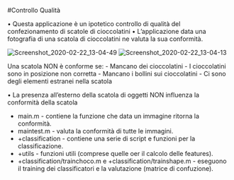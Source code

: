 #Controllo Qualità

• Questa applicazione è un ipotetico controllo di qualità del
  confezionamento di scatole di cioccolatini
• L’applicazione data una fotografia di una scatola di cioccolatini ne valuta la sua
  conformità.
  
  ![Screenshot_2020-02-22_13-04-49](/uploads/94ce6b23dc99a40d15e11ae82d759f7f/Screenshot_2020-02-22_13-04-49.png)
  ![Screenshot_2020-02-22_13-04-13](/uploads/504058afdcdeb976d816fee182a8d2d4/Screenshot_2020-02-22_13-04-13.png)

Una scatola NON è conforme se:
    - Mancano dei cioccolatini
    - I cioccolatini sono in posizione non corretta
    - Mancano i bollini sui cioccolatini
    - Ci sono degli elementi estranei nella scatola
    
• La presenza all’esterno della scatola di oggetti NON influenza la conformità
  della scatola

  
* main.m - contiene la funzione che data un immagine ritorna la conformità.
* maintest.m - valuta la conformità di tutte le immagini.
* +classification - contiene una serie di script e funzioni per la classificazione.
* +utils - funzioni utili (comprese quelle oer il calcolo delle features).
* +classification/trainchoco.m e +classification/trainshape.m - eseguono il training dei classificatori e la valutazione (matrice di confuzione).
